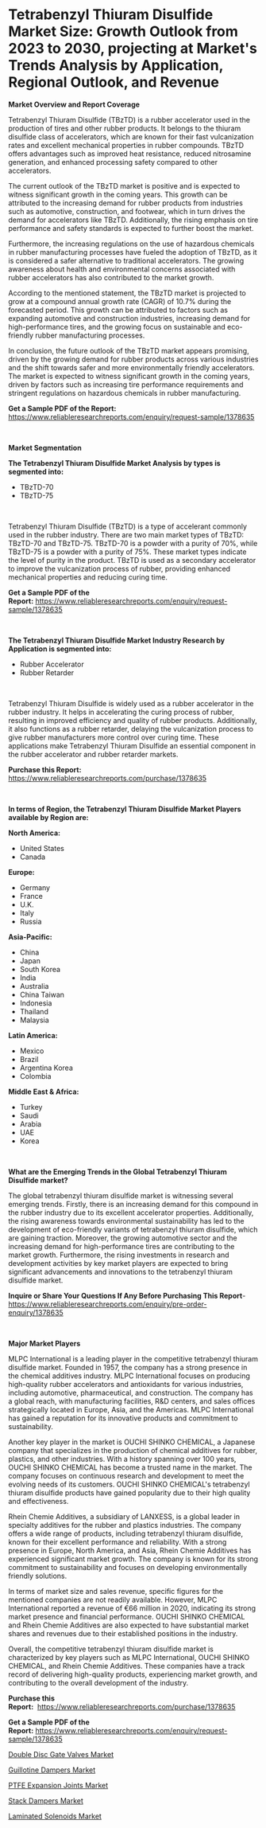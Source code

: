 <p><h1>Tetrabenzyl Thiuram Disulfide Market Size: Growth Outlook from 2023 to 2030, projecting at Market's Trends Analysis by Application, Regional Outlook, and Revenue</h1></p><p><strong>Market Overview and Report Coverage</strong></p>
<p><p>Tetrabenzyl Thiuram Disulfide (TBzTD) is a rubber accelerator used in the production of tires and other rubber products. It belongs to the thiuram disulfide class of accelerators, which are known for their fast vulcanization rates and excellent mechanical properties in rubber compounds. TBzTD offers advantages such as improved heat resistance, reduced nitrosamine generation, and enhanced processing safety compared to other accelerators.</p><p>The current outlook of the TBzTD market is positive and is expected to witness significant growth in the coming years. This growth can be attributed to the increasing demand for rubber products from industries such as automotive, construction, and footwear, which in turn drives the demand for accelerators like TBzTD. Additionally, the rising emphasis on tire performance and safety standards is expected to further boost the market.</p><p>Furthermore, the increasing regulations on the use of hazardous chemicals in rubber manufacturing processes have fueled the adoption of TBzTD, as it is considered a safer alternative to traditional accelerators. The growing awareness about health and environmental concerns associated with rubber accelerators has also contributed to the market growth.</p><p>According to the mentioned statement, the TBzTD market is projected to grow at a compound annual growth rate (CAGR) of 10.7% during the forecasted period. This growth can be attributed to factors such as expanding automotive and construction industries, increasing demand for high-performance tires, and the growing focus on sustainable and eco-friendly rubber manufacturing processes.</p><p>In conclusion, the future outlook of the TBzTD market appears promising, driven by the growing demand for rubber products across various industries and the shift towards safer and more environmentally friendly accelerators. The market is expected to witness significant growth in the coming years, driven by factors such as increasing tire performance requirements and stringent regulations on hazardous chemicals in rubber manufacturing.</p></p>
<p><strong>Get a Sample PDF of the Report:</strong> <a href="https://www.reliableresearchreports.com/enquiry/request-sample/1378635">https://www.reliableresearchreports.com/enquiry/request-sample/1378635</a></p>
<p>&nbsp;</p>
<p><strong>Market Segmentation</strong></p>
<p><strong>The Tetrabenzyl Thiuram Disulfide Market Analysis by types is segmented into:</strong></p>
<p><ul><li>TBzTD-70</li><li>TBzTD-75</li></ul></p>
<p>&nbsp;</p>
<p><p>Tetrabenzyl Thiuram Disulfide (TBzTD) is a type of accelerant commonly used in the rubber industry. There are two main market types of TBzTD: TBzTD-70 and TBzTD-75. TBzTD-70 is a powder with a purity of 70%, while TBzTD-75 is a powder with a purity of 75%. These market types indicate the level of purity in the product. TBzTD is used as a secondary accelerator to improve the vulcanization process of rubber, providing enhanced mechanical properties and reducing curing time.</p></p>
<p><strong>Get a Sample PDF of the Report:</strong>&nbsp;<a href="https://www.reliableresearchreports.com/enquiry/request-sample/1378635">https://www.reliableresearchreports.com/enquiry/request-sample/1378635</a></p>
<p>&nbsp;</p>
<p><strong>The Tetrabenzyl Thiuram Disulfide Market Industry Research by Application is segmented into:</strong></p>
<p><ul><li>Rubber Accelerator</li><li>Rubber Retarder</li></ul></p>
<p>&nbsp;</p>
<p><p>Tetrabenzyl Thiuram Disulfide is widely used as a rubber accelerator in the rubber industry. It helps in accelerating the curing process of rubber, resulting in improved efficiency and quality of rubber products. Additionally, it also functions as a rubber retarder, delaying the vulcanization process to give rubber manufacturers more control over curing time. These applications make Tetrabenzyl Thiuram Disulfide an essential component in the rubber accelerator and rubber retarder markets.</p></p>
<p><strong>Purchase this Report:</strong>&nbsp; <a href="https://www.reliableresearchreports.com/purchase/1378635">https://www.reliableresearchreports.com/purchase/1378635</a></p>
<p>&nbsp;</p>
<p><strong>In terms of Region, the Tetrabenzyl Thiuram Disulfide Market Players available by Region are:</strong></p>
<p>
    <p> <strong> North America: </strong>
        <ul>
            <li>United States</li>
            <li>Canada</li>
        </ul>
        </p> 
    <p> <strong> Europe: </strong>
        <ul>
            <li>Germany</li>
            <li>France</li>
            <li>U.K.</li>
            <li>Italy</li>
            <li>Russia</li>
        </ul>
        </p> 
    <p> <strong> Asia-Pacific: </strong>
        <ul>
            <li>China</li>
            <li>Japan</li>
            <li>South Korea</li>
            <li>India</li>
            <li>Australia</li>
            <li>China Taiwan</li>
            <li>Indonesia</li>
            <li>Thailand</li>
            <li>Malaysia</li>
        </ul>
        </p> 
    <p> <strong> Latin America: </strong>
        <ul>
            <li>Mexico</li>
            <li>Brazil</li>
            <li>Argentina Korea</li>
            <li>Colombia</li>
        </ul>
        </p> 
    <p> <strong> Middle East & Africa: </strong>
        <ul>
            <li>Turkey</li>
            <li>Saudi</li>
            <li>Arabia</li>
            <li>UAE</li>
            <li>Korea</li>
        </ul>
    </p>
    </p>
<p>&nbsp;</p>
<p><strong>What are the Emerging Trends in the Global Tetrabenzyl Thiuram Disulfide market?</strong></p>
<p><p>The global tetrabenzyl thiuram disulfide market is witnessing several emerging trends. Firstly, there is an increasing demand for this compound in the rubber industry due to its excellent accelerator properties. Additionally, the rising awareness towards environmental sustainability has led to the development of eco-friendly variants of tetrabenzyl thiuram disulfide, which are gaining traction. Moreover, the growing automotive sector and the increasing demand for high-performance tires are contributing to the market growth. Furthermore, the rising investments in research and development activities by key market players are expected to bring significant advancements and innovations to the tetrabenzyl thiuram disulfide market.</p></p>
<p><strong>Inquire or Share Your Questions If Any Before Purchasing This Report</strong>- <a href="https://www.reliableresearchreports.com/enquiry/pre-order-enquiry/1378635">https://www.reliableresearchreports.com/enquiry/pre-order-enquiry/1378635</a></p>
<p>&nbsp;</p>
<p><strong>Major Market Players</strong></p>
<p><p>MLPC International is a leading player in the competitive tetrabenzyl thiuram disulfide market. Founded in 1957, the company has a strong presence in the chemical additives industry. MLPC International focuses on producing high-quality rubber accelerators and antioxidants for various industries, including automotive, pharmaceutical, and construction. The company has a global reach, with manufacturing facilities, R&D centers, and sales offices strategically located in Europe, Asia, and the Americas. MLPC International has gained a reputation for its innovative products and commitment to sustainability.</p><p>Another key player in the market is OUCHI SHINKO CHEMICAL, a Japanese company that specializes in the production of chemical additives for rubber, plastics, and other industries. With a history spanning over 100 years, OUCHI SHINKO CHEMICAL has become a trusted name in the market. The company focuses on continuous research and development to meet the evolving needs of its customers. OUCHI SHINKO CHEMICAL's tetrabenzyl thiuram disulfide products have gained popularity due to their high quality and effectiveness. </p><p>Rhein Chemie Additives, a subsidiary of LANXESS, is a global leader in specialty additives for the rubber and plastics industries. The company offers a wide range of products, including tetrabenzyl thiuram disulfide, known for their excellent performance and reliability. With a strong presence in Europe, North America, and Asia, Rhein Chemie Additives has experienced significant market growth. The company is known for its strong commitment to sustainability and focuses on developing environmentally friendly solutions.</p><p>In terms of market size and sales revenue, specific figures for the mentioned companies are not readily available. However, MLPC International reported a revenue of €66 million in 2020, indicating its strong market presence and financial performance. OUCHI SHINKO CHEMICAL and Rhein Chemie Additives are also expected to have substantial market shares and revenues due to their established positions in the industry.</p><p>Overall, the competitive tetrabenzyl thiuram disulfide market is characterized by key players such as MLPC International, OUCHI SHINKO CHEMICAL, and Rhein Chemie Additives. These companies have a track record of delivering high-quality products, experiencing market growth, and contributing to the overall development of the industry.</p></p>
<p><strong>Purchase this Report:</strong>&nbsp;&nbsp;<a href="https://www.reliableresearchreports.com/purchase/1378635">https://www.reliableresearchreports.com/purchase/1378635</a></p>
<p></p>
<p><strong>Get a Sample PDF of the Report:</strong>&nbsp;<a href="https://www.reliableresearchreports.com/enquiry/request-sample/1378635">https://www.reliableresearchreports.com/enquiry/request-sample/1378635</a></p>
<p><p><a href="https://medium.com/@sake.use.loan/analyzing-double-disc-gate-valves-market-global-industry-perspective-and-forecast-2023-to-2030-ece69e931478">Double Disc Gate Valves Market</a></p><p><a href="https://medium.com/@earn.only.flood/guillotine-dampers-market-competitive-analysis-market-trends-and-forecast-to-2030-1544a55db6a7">Guillotine Dampers Market</a></p><p><a href="https://medium.com/@flee.calm.mark/ptfe-expansion-joints-market-competitive-analysis-market-trends-and-forecast-to-2030-c35402a74e02">PTFE Expansion Joints Market</a></p><p><a href="https://medium.com/@melt.scale.beast/stack-dampers-market-insights-into-market-cagr-market-trends-and-growth-strategies-3d98a4587457">Stack Dampers Market</a></p><p><a href="https://medium.com/@clock.fund.arm/laminated-solenoids-market-exploring-market-share-market-trends-and-future-growth-cff97d4ad43c">Laminated Solenoids Market</a></p></p>